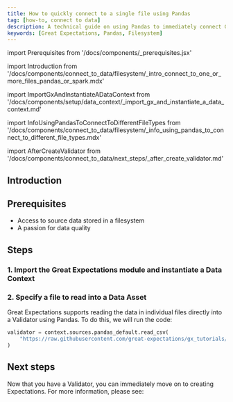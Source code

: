 ```yaml
---
title: How to quickly connect to a single file using Pandas
tag: [how-to, connect to data]
description: A technical guide on using Pandas to immediately connect GX with the data in a single source file.
keywords: [Great Expectations, Pandas, Filesystem]
---
```


<!-- Import statements start here. -->
import Prerequisites from '/docs/components/_prerequisites.jsx'

<!-- Introduction -->
import Introduction from '/docs/components/connect_to_data/filesystem/_intro_connect_to_one_or_more_files_pandas_or_spark.mdx'

<!-- ### 1. Import GX and instantiate a Data Context -->
import ImportGxAndInstantiateADataContext from '/docs/components/setup/data_context/_import_gx_and_instantiate_a_data_context.md'

import InfoUsingPandasToConnectToDifferentFileTypes from '/docs/components/connect_to_data/filesystem/_info_using_pandas_to_connect_to_different_file_types.mdx'

<!-- Next steps -->
import AfterCreateValidator from '/docs/components/connect_to_data/next_steps/_after_create_validator.md'

## Introduction

<Introduction execution_engine="Pandas" />

## Prerequisites

<Prerequisites requirePython = {false} requireInstallation = {true} requireDataContext = {true} requireSourceData = {null} requireDatasource = {false} requireExpectationSuite = {false}>

- Access to source data stored in a filesystem
- A passion for data quality

</Prerequisites> 

## Steps

### 1. Import the Great Expectations module and instantiate a Data Context

<ImportGxAndInstantiateADataContext />

### 2. Specify a file to read into a Data Asset

Great Expectations supports reading the data in individual files directly into a Validator using Pandas.  To do this, we will run the code:

```python title="Python code"
validator = context.sources.pandas_default.read_csv(
    "https://raw.githubusercontent.com/great-expectations/gx_tutorials/main/data/yellow_tripdata_sample_2019-01.csv"
)
```

<InfoUsingPandasToConnectToDifferentFileTypes this_example_file_extension="csv"/>

## Next steps

Now that you have a Validator, you can immediately move on to creating Expectations.  For more information, please see:

<AfterCreateValidator />
